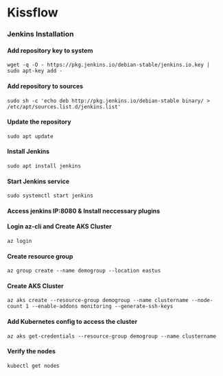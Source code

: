 # Kissflow

### Jenkins Installation

#### Add repository key to system

`wget -q -O - https://pkg.jenkins.io/debian-stable/jenkins.io.key | sudo apt-key add -
`
#### Add repository to sources

`sudo sh -c 'echo deb http://pkg.jenkins.io/debian-stable binary/ > /etc/apt/sources.list.d/jenkins.list'
`

#### Update the repository

`sudo apt update`

#### Install Jenkins

`sudo apt install jenkins
`

#### Start Jenkins service

`sudo systemctl start jenkins
`

#### Access jenkins IP:8080 & Install neccessary plugins
  
#### Login az-cli and Create AKS Cluster 

`az login`
  
#### Create resource group
  
 `az group create --name demogroup --location eastus`
  
 #### Create AKS Cluster 
  
 `az aks create --resource-group demogroup --name clustername --node-count 1 --enable-addons monitoring --generate-ssh-keys`
  
#### Add Kubernetes config to access the cluster 
  
 `az aks get-credentials --resource-group demogroup --name clustername`
  
 #### Verify the nodes
  
 `kubectl get nodes`
  
